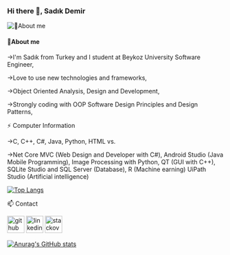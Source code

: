 ### Hi there 👋, Sadık Demir

![💬About me](https://camo.githubusercontent.com/3aa437f9d92e1ee0c5058494163fb0baf80edcc56ea663e48e1db50d49ffe26f/68747470733a2f2f692e67697068792e636f6d2f6d656469612f53576f536b4e36447854737a71494b4571762f67697068792e77656270)
#### 💬About me
->I'm Sadık from Turkey and I student at Beykoz University Software Engineer,

->Love to use new technologies and frameworks,

->Object Oriented Analysis, Design and Development,

->Strongly coding with OOP Software Design Principles and Design Patterns,

⚡ Computer Information

->C, C++, C#, Java, Python, HTML vs.

->Net Core MVC (Web Design and Developer with C#), Android Studio (Java Mobile Programming), Image Processing with Python, QT (GUI with C++), SQLite Studio and SQL Server (Database), R (Machine earning) UiPath Studio (Artificial intelligence)

[![Top Langs](https://github-readme-stats.vercel.app/api/top-langs/?username=SadkDemr&layout=compact)](https://github.com/SadkDemr/github-readme-stats)

📫 Contact

[<img src='https://cdn.jsdelivr.net/npm/simple-icons@3.0.1/icons/github.svg' alt='github' height='40'>](https://github.com/SadkDemr)  [<img src='https://cdn.jsdelivr.net/npm/simple-icons@3.0.1/icons/linkedin.svg' alt='linkedin' height='40'>](https://www.linkedin.com/in/muhammed-sadık-demir-4138821b7/)  [<img src='https://cdn.jsdelivr.net/npm/simple-icons@3.0.1/icons/stackoverflow.svg' alt='stackoverflow' height='40'>](https://stackoverflow.com/users/18534459/sadık-demir)  

[![Anurag's GitHub stats](https://github-readme-stats.vercel.app/api?username=SadkDemr)](https://github.com/anuraghazra/github-readme-stats)

